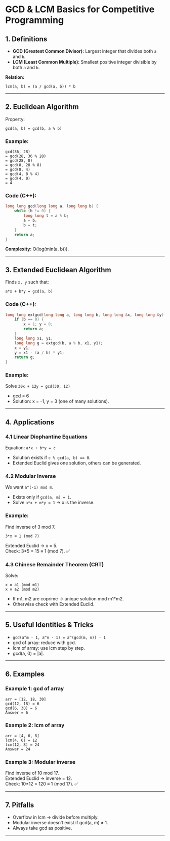 # GCD & LCM Basics for Competitive Programming

## 1. Definitions

- **GCD (Greatest Common Divisor):** Largest integer that divides both `a` and `b`.
- **LCM (Least Common Multiple):** Smallest positive integer divisible by both `a` and `b`.

**Relation:**

```
lcm(a, b) = (a / gcd(a, b)) * b
```

---

## 2. Euclidean Algorithm

Property:

```
gcd(a, b) = gcd(b, a % b)
```

### Example:

```
gcd(36, 28)
= gcd(28, 36 % 28)
= gcd(28, 8)
= gcd(8, 28 % 8)
= gcd(8, 4)
= gcd(4, 8 % 4)
= gcd(4, 0)
= 4
```

### Code (C++):

```cpp
long long gcd(long long a, long long b) {
    while (b != 0) {
        long long t = a % b;
        a = b;
        b = t;
    }
    return a;
}
```

**Complexity:** O(log(min(a, b))).

---

## 3. Extended Euclidean Algorithm

Finds `x, y` such that:

```
a*x + b*y = gcd(a, b)
```

### Code (C++):

```cpp
long long extgcd(long long a, long long b, long long &x, long long &y) {
    if (b == 0) {
        x = 1; y = 0;
        return a;
    }
    long long x1, y1;
    long long g = extgcd(b, a % b, x1, y1);
    x = y1;
    y = x1 - (a / b) * y1;
    return g;
}
```

### Example:

Solve `30x + 12y = gcd(30, 12)`

- gcd = 6
- Solution: x = -1, y = 3 (one of many solutions).

---

## 4. Applications

### 4.1 Linear Diophantine Equations

Equation: `a*x + b*y = c`

- Solution exists if `c % gcd(a, b) == 0`.
- Extended Euclid gives one solution, others can be generated.

### 4.2 Modular Inverse

We want `a^(-1) mod m`.

- Exists only if `gcd(a, m) = 1`.
- Solve `a*x + m*y = 1` → x is the inverse.

### Example:

Find inverse of 3 mod 7.

```
3*x ≡ 1 (mod 7)
```

Extended Euclid → x = 5.  
Check: 3\*5 = 15 ≡ 1 (mod 7). ✅

### 4.3 Chinese Remainder Theorem (CRT)

Solve:

```
x ≡ a1 (mod m1)
x ≡ a2 (mod m2)
```

- If m1, m2 are coprime → unique solution mod m1\*m2.
- Otherwise check with Extended Euclid.

---

## 5. Useful Identities & Tricks

- `gcd(a^m - 1, a^n - 1) = a^(gcd(m, n)) - 1`
- gcd of array: reduce with gcd.
- lcm of array: use lcm step by step.
- gcd(a, 0) = |a|.

---

## 6. Examples

### Example 1: gcd of array

```
arr = [12, 18, 30]
gcd(12, 18) = 6
gcd(6, 30) = 6
Answer = 6
```

### Example 2: lcm of array

```
arr = [4, 6, 8]
lcm(4, 6) = 12
lcm(12, 8) = 24
Answer = 24
```

### Example 3: Modular inverse

Find inverse of 10 mod 17.  
Extended Euclid → inverse = 12.  
Check: 10\*12 = 120 ≡ 1 (mod 17). ✅

---

## 7. Pitfalls

- Overflow in lcm → divide before multiply.
- Modular inverse doesn’t exist if gcd(a, m) ≠ 1.
- Always take gcd as positive.

---
